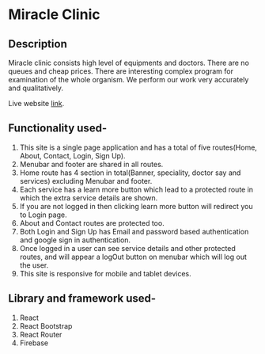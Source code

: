 # Miracle Clinic

## Description 
Miracle clinic consists high level of equipments and doctors. There are no queues and cheap prices. There are interesting complex program for examination of the whole organism. We perform our work very accurately and qualitatively.

Live website  [link](https://miracle-clinic.web.app/).

## Functionality used-
1. This site is a single page application and has a total of five routes(Home, About, Contact, Login, Sign Up).
2. Menubar and footer are shared in all routes.
3. Home route has 4 section in total(Banner, speciality, doctor say and services) excluding Menubar and footer.
4. Each service has a learn more button which lead to a protected route in which the extra service details are shown.
5. If you are not logged in then clicking learn more button will redirect you to Login page.
6. About and Contact routes are protected too.
7. Both Login and Sign Up has Email and password based authentication and google sign in authentication.
8. Once logged in a user can see service details and other protected routes, and will appear a logOut button on menubar which will log out the user.
9. This site is responsive for mobile and tablet devices.

## Library and framework used-
1. React
2. React Bootstrap
3. React Router
4. Firebase 